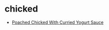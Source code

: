 # chicked

 * [Poached Chicked With Curried Yogurt Sauce](../index/p/poached-chicked-with-curried-yogurt-sauce-101329.json)
